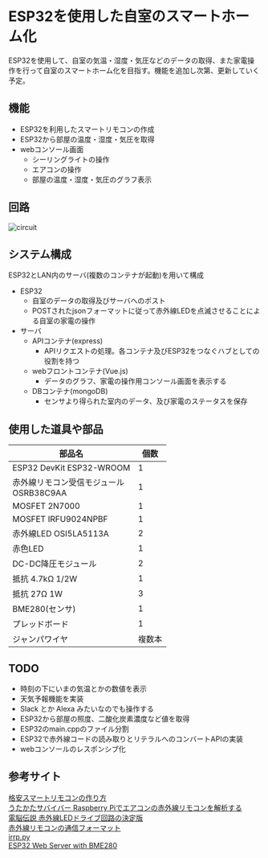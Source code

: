 # ESP32を使用した自室のスマートホーム化 
ESP32を使用して、自室の気温・湿度・気圧などのデータの取得、また家電操作を行って自室のスマートホーム化を目指す。機能を追加し次第、更新していく予定。
  
## 機能
- ESP32を利用したスマートリモコンの作成
- ESP32から部屋の温度・湿度・気圧を取得
- webコンソール画面
  - シーリングライトの操作
  - エアコンの操作
  - 部屋の温度・湿度・気圧のグラフ表示
  
## 回路
![circuit](https://user-images.githubusercontent.com/54818379/80910339-ca19ea80-8d69-11ea-8d50-7717a9a21d1a.jpg)


## システム構成
ESP32とLAN内のサーバ(複数のコンテナが起動)を用いて構成
- ESP32
  - 自室のデータの取得及びサーバへのポスト
  - POSTされたjsonフォーマットに従って赤外線LEDを点滅させることによる自室の家電の操作
- サーバ
  - APIコンテナ(express)
    - APIリクエストの処理。各コンテナ及びESP32をつなぐハブとしての役割を持つ
  - webフロントコンテナ(Vue.js)
    - データのグラフ、家電の操作用コンソール画面を表示する
  - DBコンテナ(mongoDB)
    - センサより得られた室内のデータ、及び家電のステータスを保存

## 使用した道具や部品

|  部品名 |  個数  |
| ---- | ---- |
| ESP32 DevKit ESP32-WROOM  |1|
|  赤外線リモコン受信モジュール<br>OSRB38C9AA|1|
|MOSFET 2N7000|1|
|MOSFET IRFU9024NPBF|1|
|赤外線LED OSI5LA5113A|2|
|赤色LED|1|
|DC-DC降圧モジュール|2|
|抵抗 4.7kΩ 1/2W|1|
|抵抗 27Ω 1W|3|
|BME280(センサ)|1|
|プレッドボード|1|
|ジャンパワイヤ|複数本|

## TODO
- 時刻の下にいまの気温とかの数値を表示
- 天気予報機能を実装
- Slack とか Alexa みたいなのでも操作する
- ESP32から部屋の照度、二酸化炭素濃度など値を取得
- ESP32のmain.cppのファイル分割
- ESP32で赤外線コードの読み取りとリテラルへのコンバートAPIの実装
- webコンソールのレスポンシブ化


## 参考サイト
[格安スマートリモコンの作り方](https://qiita.com/takjg/items/e6b8af53421be54b62c9)  
[うたかたサバイバー Raspberry Piでエアコンの赤外線リモコンを解析する](https://paltee.net/archives/247)  
[電脳伝説 赤外線LEDドライブ回路の決定版](https://vintagechips.wordpress.com/2013/10/05%E8%B5%A4%E5%A4%96%E7%B7%9Aled%E3%83%89%E3%83%A9%E3%82%A4%E3%83%96%E5%9B%9E%E8%B7%AF%E3%81%AE%E6%B1%BA%E5%AE%9A%E7%89%88/)  
[赤外線リモコンの通信フォーマット](http://elm-chan.org/docs/ir_format.html)  
[irrp.py](http://abyz.me.uk/rpi/pigpio/examples.html#Python_irrp_py)  
[ESP32 Web Server with BME280](https://randomnerdtutorials.com/esp32-web-server-with-bme280-mini-weather-station/)





